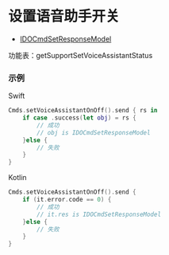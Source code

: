 # 设置语音助手开关
* [IDOCmdSetResponseModel](../model/IDOCmdSetResponseModel.md)

功能表：getSupportSetVoiceAssistantStatus

### 示例

Swift
```swift
Cmds.setVoiceAssistantOnOff().send { rs in
    if case .success(let obj) = rs {
        // 成功
        // obj is IDOCmdSetResponseModel
    }else {
        // 失败
    }
}
```

Kotlin
```kotlin
Cmds.setVoiceAssistantOnOff().send {
    if (it.error.code == 0) {
        // 成功
        // it.res is IDOCmdSetResponseModel
    }else {
        // 失败
    }
}
```
